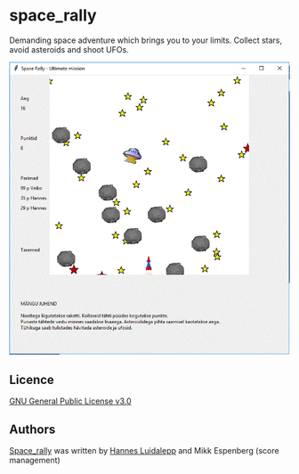 # space_rally

Demanding space adventure which brings you to your limits.
Collect stars, avoid asteroids and shoot UFOs.

![Screen_shot](data/screen_shot.GIF)

Licence
-------
[GNU General Public License v3.0 ](https://github.com/luidale/space_rally/blob/master/LICENSE)

Authors
-------
[Space_rally](https://github.com/luidale/space_rally) was written by [Hannes Luidalepp](luidale@gmail.com) and Mikk Espenberg (score management)


